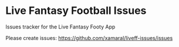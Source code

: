 # Live Fantasy Football Issues
Issues tracker for the Live Fantasy Footy App

Please create issues: https://github.com/xamaral/liveff-issues/issues
